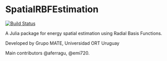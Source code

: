 # SpatialRBFEstimation

[![Build Status](https://github.com/Grupo-MATE/SpatialRBFEstimation.jl/actions/workflows/CI.yml/badge.svg?branch=main)](https://github.com/Grupo-MATE/SpatialRBFEstimation.jl/actions/workflows/CI.yml?query=branch%3Amain)

A Julia package for energy spatial estimation using Radial Basis Functions.

Developed by Grupo MATE, Universidad ORT Uruguay

Main contributors @aferragu, @emi720.

